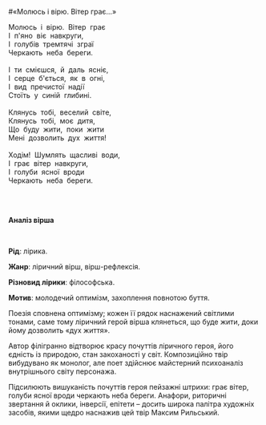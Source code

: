 #«Молюсь і вірю. Вітер грає…»

<p><span style="font-weight: 400;">Молюсь &nbsp;і &nbsp;вірю. &nbsp;Вітер &nbsp;грає</span><span style="font-weight: 400;"><br /></span><span style="font-weight: 400;">І &nbsp;п'яно &nbsp;віє &nbsp;навкруги,</span><span style="font-weight: 400;"><br /></span><span style="font-weight: 400;">І &nbsp;голубів &nbsp;тремтячі &nbsp;зграї</span><span style="font-weight: 400;"><br /></span><span style="font-weight: 400;">Черкають &nbsp;неба &nbsp;береги.</span><span style="font-weight: 400;"><br /></span><span style="font-weight: 400;"><br /></span><span style="font-weight: 400;">І &nbsp;ти &nbsp;смієшся, &nbsp;й &nbsp;даль &nbsp;ясніє,</span><span style="font-weight: 400;"><br /></span><span style="font-weight: 400;">І &nbsp;серце &nbsp;б'ється, &nbsp;як &nbsp;в &nbsp;огні,</span><span style="font-weight: 400;"><br /></span><span style="font-weight: 400;">І &nbsp;вид &nbsp;пречистої &nbsp;надії</span><span style="font-weight: 400;"><br /></span><span style="font-weight: 400;">Стоїть &nbsp;у &nbsp;синій &nbsp;глибині.</span><span style="font-weight: 400;"><br /></span><span style="font-weight: 400;"><br /></span><span style="font-weight: 400;">Клянусь &nbsp;тобі, &nbsp;веселий &nbsp;світе,</span><span style="font-weight: 400;"><br /></span><span style="font-weight: 400;">Клянусь &nbsp;тобі, &nbsp;моє &nbsp;дитя,</span><span style="font-weight: 400;"><br /></span><span style="font-weight: 400;">Що &nbsp;буду &nbsp;жити, &nbsp;поки &nbsp;жити</span><span style="font-weight: 400;"><br /></span><span style="font-weight: 400;">Мені &nbsp;дозволить &nbsp;дух &nbsp;життя!</span><span style="font-weight: 400;"><br /></span><span style="font-weight: 400;"><br /></span><span style="font-weight: 400;">Ходім! &nbsp;Шумлять &nbsp;щасливі &nbsp;води,</span><span style="font-weight: 400;"><br /></span><span style="font-weight: 400;">І &nbsp;грає &nbsp;вітер &nbsp;навкруги,</span><span style="font-weight: 400;"><br /></span><span style="font-weight: 400;">І &nbsp;голуби &nbsp;ясної &nbsp;вроди</span><span style="font-weight: 400;"><br /></span><span style="font-weight: 400;">Черкають &nbsp;неба &nbsp;береги.&nbsp;</span></p>
<p><br /><br /></p>
<p><strong>Аналіз вірша</strong></p>
<p>&nbsp;</p>
<p><strong>Рід</strong><span style="font-weight: 400;">: лірика.</span></p>
<p><strong>Жанр</strong><span style="font-weight: 400;">: ліричний вірш, вірш-рефлексія.</span></p>
<p><strong>Різновид лірики</strong><span style="font-weight: 400;">: філософська. </span></p>
<p><strong>Мотив</strong><span style="font-weight: 400;">: молодечий оптимізм, захоплення повнотою буття.</span></p>
<p><span style="font-weight: 400;">Поезія сповнена оптимізму; кожен її рядок наснажений світлими тонами, саме тому ліричний герой вірша клянеться, що буде жити, доки йому дозволить &laquo;дух життя&raquo;. </span></p>
<p><span style="font-weight: 400;">Автор філігранно відтворює красу почуттів ліричного героя, його єдність із природою, стан закоханості у світ. Композиційно твір вибудувано як монолог, але поет здійснює майстерний психоаналіз внутрішнього світу персонажа. </span></p>
<p><span style="font-weight: 400;">Підсилюють вишуканість почуттів героя пейзажні штрихи: грає вітер, голуби ясної вроди черкають неба береги. Анафори, риторичні звертання й оклики, інверсії, епітети &ndash; досить широка палітра художніх засобів, якими щедро наснажив цей твір Максим Рильський.</span></p>